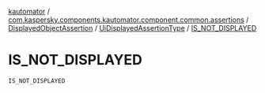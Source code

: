[kautomator](../../../index.md) / [com.kaspersky.components.kautomator.component.common.assertions](../../index.md) / [DisplayedObjectAssertion](../index.md) / [UiDisplayedAssertionType](index.md) / [IS_NOT_DISPLAYED](./-i-s_-n-o-t_-d-i-s-p-l-a-y-e-d.md)

# IS_NOT_DISPLAYED

`IS_NOT_DISPLAYED`